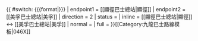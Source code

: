 {{ #switch: {{{format|}}}
  | endpoint1 = [[顯徑巴士總站|顯徑]]
  | endpoint2 = [[美孚巴士總站|美孚]]
  | direction = 2
  | status =
  | inline = [[顯徑巴士總站|顯徑]] ↔ [[美孚巴士總站|美孚]]
  | normal =
  | full =
}}<noinclude>[[Category:九龍巴士路線模板|046X]]</noinclude>